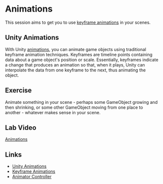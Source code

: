 # Animations

This session aims to get you to use [keyframe animations](https://en.wikipedia.org/wiki/Key_frame) in your scenes.

## Unity Animations

With Unity [animations](https://docs.unity3d.com/Manual/AnimationSection.html), you can animate game objects using traditional keyframe animation techniques. Keyframes are timeline points containing data about a game object's position or scale. Essentially, keyframes indicate a change that produces an animation so that, when it plays, Unity can interpolate the data from one keyframe to the next, thus animating the object.

## Exercise

Animate something in your scene - perhaps some GameObject growing and then shrinking, or some other GameObject moving from one place to another - whatever makes sense in your scene.

## Lab Video

[Animations](https://youtu.be/wWF3URwAx_A)

## Links

+ [Unity Animations](https://docs.unity3d.com/Manual/AnimationSection.html)
+ [Keyframe Animations](https://en.wikipedia.org/wiki/Key_frame)
+ [Animator Controller](https://docs.unity3d.com/Manual/class-AnimatorController.html)

